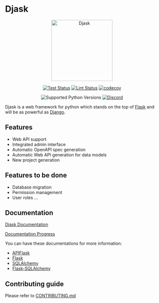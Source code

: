 # Djask

<div align="center">

<img src="https://raw.githubusercontent.com/z-t-y/Djask/main/icon/djask.svg" width="200" alt="Djask">

[![Test Status](https://github.com/z-t-y/Djask/workflows/Test/badge.svg)](https://github.com/z-t-y/Djask/actions/workflows/test.yml)
[![Lint Status](https://github.com/z-t-y/Djask/workflows/Lint/badge.svg)](https://github.com/z-t-y/Djask/actions/workflows/lint.yml)
[![codecov](https://codecov.io/gh/z-t-y/Djask/branch/main/graph/badge.svg?token=B39RLPDL69)](https://codecov.io/gh/z-t-y/Djask)


![Supported Python Versions](https://img.shields.io/badge/python-3.8%20|%203.9%20|%203.10-blue?logo=python&logoColor=white)
[![Discord](https://img.shields.io/discord/932075032409149570?color=purple&label=discord&logo=discord&logoColor=white)](https://discord.gg/GtFcKUjmk3)

</div>

Djask is a web framework for python which stands on the top of [Flask](https://flask.palletsproject.com) and will be as powerful as [Django](https://djangoproject.com).

## Features

- Web API support
- Integrated admin interface
- Automatic OpenAPI spec generation
- Automatic Web API generation for data models
- New project generation

## Features to be done

- Database migration
- Permission management
- User roles
...

## Documentation

[Djask Documentation](https://djask.readthedocs.io)

[Documentation Progress](https://github.com/z-t-y/Djask/issues/1)

You can have these documentations for more information:

- [APIFlask](https://apiflask.com)
- [Flask](https://flask.palletsprojects.com)
- [SQLAlchemy](https://www.sqlalchemy.org)
- [Flask-SQLAlchemy](https://flask-sqlalchemy.palletsprojects.com)

## Contributing guide

Please refer to [CONTRIBUTING.md](./CONTRIBUTING.md)
